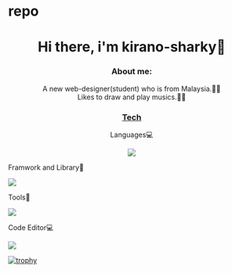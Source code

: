 # repo
<h1 align="center">Hi there, i'm kirano-sharky🦈</h1>
<h3 align='center'>About me:</h3>
<p align='center'>A new web-designer(student) who is from Malaysia.👨‍💻<br/>Likes to draw and play musics.🎨🎵</p>



<h3 align="center"><u>Tech</u></h3>
<p align='center'>Languages💻</p>
<p align="center">
  <a href="https://skillicons.dev">
    <img src="https://skillicons.dev/icons?i=html,css,js,ts,python" />
  </a>
</p>
<p>Framwork and Library📂</p>
<p align="left">
  <a href="https://skillicons.dev">
    <img src="https://skillicons.dev/icons?i=react,tailwind,vite,vue,nextjs" />
  </a>
</p>
<p>Tools🔧</p>
<p align="left">
  <a href="https://skillicons.dev">
    <img src="https://skillicons.dev/icons?i=git,nodejs" />
  </a>
</p>
<p>Code Editor💻</p>
<p align='left'>
  <a href="https://skillicons.dev">
    <img src="https://skillicons.dev/icons?i=vscode" />
  </a>
</p>

[![trophy](https://github-profile-trophy.vercel.app/?username=ryo-ma)](https://github.com/ryo-ma/github-profile-trophy)
